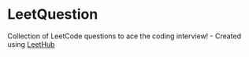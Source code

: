 # LeetQuestion
Collection of LeetCode questions to ace the coding interview! - Created using [LeetHub](https://github.com/QasimWani/LeetHub)
